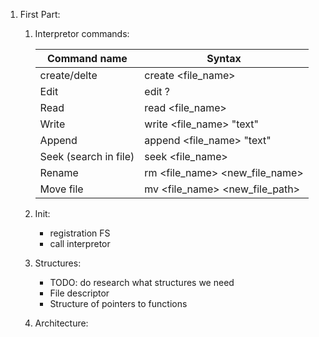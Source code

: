1. First Part:
   1. Interpretor commands:

        | Command name          | Syntax                          |
        | --------------------- | ------------------------------- |
        | create/delte          | create <file_name>              |
        | Edit                  | edit <from> ?                   |
        | Read                  | read <file_name>                |
        | Write                 | write <file_name> "text"        |
        | Append                | append <file_name> "text"       |
        | Seek (search in file) | seek <file_name>                |
        | Rename                | rm <file_name> <new_file_name>  |
        | Move file             | mv <file_name> <new_file_path>  |
   
    2. Init:
         - registration FS
         - call interpretor

    3. Structures:
         - TODO: do research what structures we need
         - File descriptor
         - Structure of pointers to functions 

   4. Architecture:

      


         
